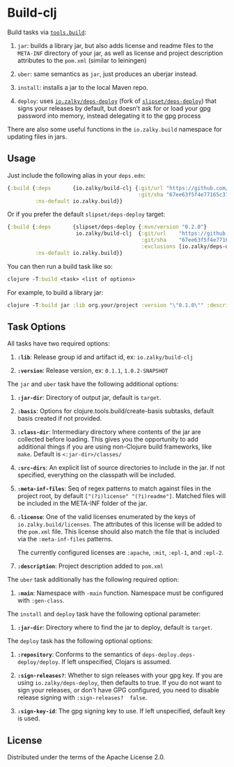 # Build-clj

Build tasks via
[`tools.build`](https://github.com/clojure/tools.build):

1. `jar`: builds a library jar, but also adds license and readme files
    to the `META-INF` directory of your jar, as well as license and
    project description attributes to the `pom.xml` (similar to
    leiningen)

2. `uber`: same semantics as `jar`, just produces an uberjar instead.

3. `install`: installs a jar to the local Maven repo.

4. `deploy`: uses
   [`io.zalky/deps-deploy`](https://github.com/zalky/deps-deploy)
   (fork of [`slipset/deps-deploy`](https://github.com/slipset/deps-deploy))
   that signs your releases by default, but doesn't ask for or load
   your gpg password into memory, instead delegating it to the gpg
   process

There are also some useful functions in the `io.zalky.build` namespace
for updating files in jars.

## Usage

Just include the following alias in your `deps.edn`:

```clj
{:build {:deps       {io.zalky/build-clj {:git/url "https://github.com/zalky/build-clj.git"
                                          :git/sha "67ee63f5f4e77165c378369f781275d5aca39747"}}
         :ns-default io.zalky.build}}
```

Or if you prefer the default `slipset/deps-deploy` target:

```clj
{:build {:deps       {slipset/deps-deploy {:mvn/version "0.2.0"}
                      io.zalky/build-clj  {:git/url    "https://github.com/zalky/build-clj.git"
                                           :git/sha    "67ee63f5f4e77165c378369f781275d5aca39747"
                                           :exclusions [io.zalky/deps-deploy]}}
         :ns-default io.zalky.build}}
```

You can then run a build task like so:

```clj
clojure -T:build <task> <list of options>
```

For example, to build a library jar:

```clj
clojure -T:build jar :lib org.your/project :version "\"0.1.0\"" :description "\"Beep boop\"" :license :apache
```

## Task Options

All tasks have two required options:

1. **`:lib`**: Release group id and artifact id, ex:
`io.zalky/build-clj`

2. **`:version`**: Release version, ex: `0.1.1`, `1.0.2-SNAPSHOT`

The `jar` and `uber` task have the following additional options:

1. **`:jar-dir`**: Directory of output jar, default is `target`.

2. **`:basis`**: Options for clojure.tools.build/create-basis
   subtasks, default basis created if not provided.

3. **`:class-dir`**: Intermediary directory where contents of the jar
   are collected before loading. This gives you the opportunity to add
   additional things if you are using non-Clojure build frameworks,
   like `make`. Default is `<:jar-dir>/classes/`

4. **`:src-dirs`**: An explicit list of source directories to include
   in the jar. If not specified, everything on the classpath will be
   included.

5. **`:meta-inf-files`**: Seq of regex patterns to match against files
   in the project root, by default `["(?i)license"
   "(?i)readme"]`. Matched files will be included in the META-INF
   folder of the jar.

6. **`:license`**: One of the valid licenses enumerated by the keys of
   `io.zalky.build/licenses`. The attributes of this license will be
   added to the `pom.xml` file. This license should also match the
   file that is included via the `:meta-inf-files` patterns.

   The currently configured licenses are `:apache`, `:mit`, `:epl-1`,
   and `:epl-2`.

7. **`:description`**: Project description added to `pom.xml`

The `uber` task additionally has the following required option:

1. **`:main`**: Namespace with `-main` function. Namespace must be
   configured with `:gen-class`.

The `install` and `deploy` task have the following optional
parameter:

1. **`:jar-dir`**: Directory where to find the jar to deploy, default
   is `target`.

The `deploy` task has the following optional options:

1. **`:repository`**: Conforms to the semantics of
   `deps-deploy.deps-deploy/deploy`. If left unspecified, Clojars is
   assumed.

2. **`:sign-releases?`**: Whether to sign releases with your gpg
   key. If you are using `io.zalky/deps-deploy`, then defaults to
   true. If you do not want to sign your releases, or don't have GPG
   configured, you need to disable release signing with
   `:sign-releases?  false`.

3. **`:sign-key-id`**: The gpg signing key to use. If left
   unspecified, default key is used.

## License

Distributed under the terms of the Apache License 2.0.

